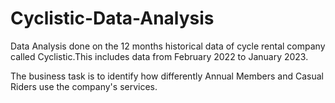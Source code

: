 # Cyclistic-Data-Analysis

Data Analysis done on the 12 months historical data of cycle rental company called Cyclistic.This includes data from February 2022 to January 2023.

The business task is to identify how differently Annual Members and Casual Riders use the company's services.
